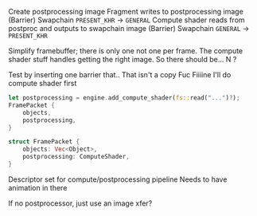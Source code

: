 Create postprocessing image
Fragment writes to postprocessing image
(Barrier) Swapchain `PRESENT_KHR` -> `GENERAL`
Compute shader reads from postproc and outputs to swapchain image
(Barrier) Swapchain `GENERAL` -> `PRESENT_KHR`

Simplify framebuffer; there is only one not one per frame. The compute shader stuff handles getting the right image. So there should be... N ?

Test by inserting one barrier that.. That isn't a copy
Fuc
Fiiiine I'll do compute shader first

```rust
let postprocessing = engine.add_compute_shader(fs::read("...")?);
FramePacket {
    objects,
    postprocessing,
}
```

```rust
struct FramePacket {
    objects: Vec<Object>,
    postprocessing: ComputeShader,
}
```

Descriptor set for compute/postprocessing pipeline
Needs to have animation in there

If no postprocessor, just use an image xfer?
